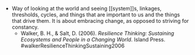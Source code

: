 - Way of looking at the world and seeing [[system]]s, linkages, thresholds, cycles, and things that are important to us and the things that drive them. It is about embracing change, as opposed to striving for constancy.
	- Walker, B. H., & Salt, D. (2006). _Resilience Thinking: Sustaining Ecosystems and People in a Changing World_. Island Press. #walkerResilienceThinkingSustaining2006